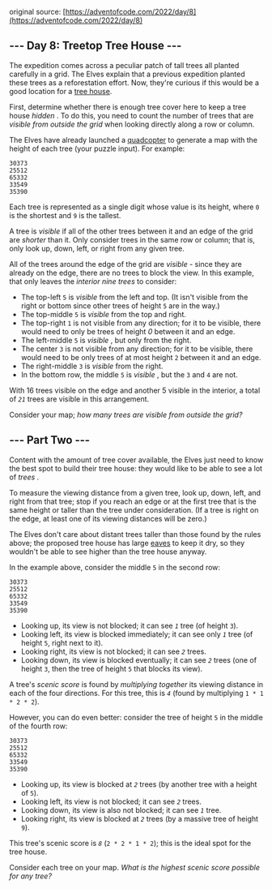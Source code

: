 original source: [https://adventofcode.com/2022/day/8](https://adventofcode.com/2022/day/8)
## --- Day 8: Treetop Tree House ---

The expedition comes across a peculiar patch of tall trees all planted carefully in a grid. The Elves explain that a previous expedition planted these trees as a reforestation effort. Now, they're curious if this would be a good location for a [tree house](https://en.wikipedia.org/wiki/Tree_house).

First, determine whether there is enough tree cover here to keep a tree house  *hidden* . To do this, you need to count the number of trees that are *visible from outside the grid* when looking directly along a row or column.

The Elves have already launched a [quadcopter](https://en.wikipedia.org/wiki/Quadcopter) to generate a map with the height of each tree (your puzzle input). For example:

```
30373
25512
65332
33549
35390
```

Each tree is represented as a single digit whose value is its height, where `0` is the shortest and `9` is the tallest.

A tree is *visible* if all of the other trees between it and an edge of the grid are *shorter* than it. Only consider trees in the same row or column; that is, only look up, down, left, or right from any given tree.

All of the trees around the edge of the grid are *visible* - since they are already on the edge, there are no trees to block the view. In this example, that only leaves the *interior nine trees* to consider:

* The top-left `5` is *visible* from the left and top. (It isn't visible from the right or bottom since other trees of height `5` are in the way.)
* The top-middle `5` is *visible* from the top and right.
* The top-right `1` is not visible from any direction; for it to be visible, there would need to only be trees of height *0* between it and an edge.
* The left-middle `5` is  *visible* , but only from the right.
* The center `3` is not visible from any direction; for it to be visible, there would need to be only trees of at most height `2` between it and an edge.
* The right-middle `3` is *visible* from the right.
* In the bottom row, the middle `5` is  *visible* , but the `3` and `4` are not.

With 16 trees visible on the edge and another 5 visible in the interior, a total of <code><em>21</em></code> trees are visible in this arrangement.

Consider your map; *how many trees are visible from outside the grid?*

## --- Part Two ---

Content with the amount of tree cover available, the Elves just need to know the best spot to build their tree house: they would like to be able to see a lot of  *trees* .

To measure the viewing distance from a given tree, look up, down, left, and right from that tree; stop if you reach an edge or at the first tree that is the same height or taller than the tree under consideration. (If a tree is right on the edge, at least one of its viewing distances will be zero.)

The Elves don't care about distant trees taller than those found by the rules above; the proposed tree house has large [eaves](https://en.wikipedia.org/wiki/Eaves) to keep it dry, so they wouldn't be able to see higher than the tree house anyway.

In the example above, consider the middle `5` in the second row:

```
30373
25512
65332
33549
35390
```

* Looking up, its view is not blocked; it can see <code><em>1</em></code> tree (of height `3`).
* Looking left, its view is blocked immediately; it can see only <code><em>1</em></code> tree (of height `5`, right next to it).
* Looking right, its view is not blocked; it can see <code><em>2</em></code> trees.
* Looking down, its view is blocked eventually; it can see <code><em>2</em></code> trees (one of height `3`, then the tree of height `5` that blocks its view).

A tree's *scenic score* is found by *multiplying together* its viewing distance in each of the four directions. For this tree, this is <code><em>4</em></code> (found by multiplying `1 * 1 * 2 * 2`).

However, you can do even better: consider the tree of height `5` in the middle of the fourth row:

```
30373
25512
65332
33549
35390
```

* Looking up, its view is blocked at <code><em>2</em></code> trees (by another tree with a height of `5`).
* Looking left, its view is not blocked; it can see <code><em>2</em></code> trees.
* Looking down, its view is also not blocked; it can see <code><em>1</em></code> tree.
* Looking right, its view is blocked at <code><em>2</em></code> trees (by a massive tree of height `9`).

This tree's scenic score is <code><em>8</em></code> (`2 * 2 * 1 * 2`); this is the ideal spot for the tree house.

Consider each tree on your map. *What is the highest scenic score possible for any tree?*
